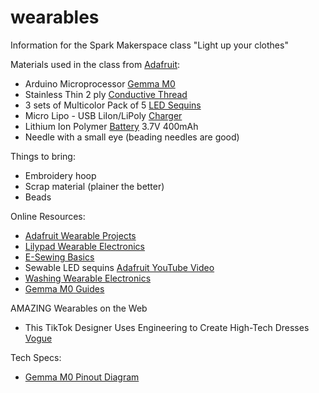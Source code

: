 # wearables
Information for the Spark Makerspace class "Light up your clothes"

Materials used in the class from [Adafruit](https://www.adafruit.com):

- Arduino Microprocessor [Gemma M0](https://www.adafruit.com/product/3501)
- Stainless Thin 2 ply [Conductive Thread](https://www.adafruit.com/product/640)
- 3 sets of Multicolor Pack of 5 [LED Sequins](https://www.adafruit.com/product/3377)
- Micro Lipo - USB LiIon/LiPoly [Charger](https://www.adafruit.com/product/1304)
- Lithium Ion Polymer [Battery](https://www.adafruit.com/product/3898) 3.7V 400mAh 
- Needle with a small eye (beading needles are good)

Things to bring:
- Embroidery hoop
- Scrap material (plainer the better)
- Beads

Online Resources:
- [Adafruit Wearable Projects](https://learn.adafruit.com/search?q=wearable)
- [Lilypad Wearable Electronics](https://www.sparkfun.com/about_lilypad)
- [E-Sewing Basics](https://learn.sparkfun.com/tutorials/lilypad-basics-e-sewing?)
- Sewable LED sequins [Adafruit YouTube Video](https://www.youtube.com/watch?v=XpwL71IiPXM)
- [Washing Wearable Electronics](https://learn.adafruit.com/washing-wearable-electronics)
- [Gemma M0 Guides](https://learn.adafruit.com/products/3501/guides)

AMAZING Wearables on the Web
- This TikTok Designer Uses Engineering to Create High-Tech Dresses [Vogue](https://www.vogue.com/article/cameron-hughes-tiktok-designer-futuristic)

Tech Specs:
- [Gemma M0 Pinout Diagram](https://github.com/adafruit/Adafruit-Gemma-M0-PCB/blob/master/Adafruit%20GEMMA%20M0%20pinout.pdf)

